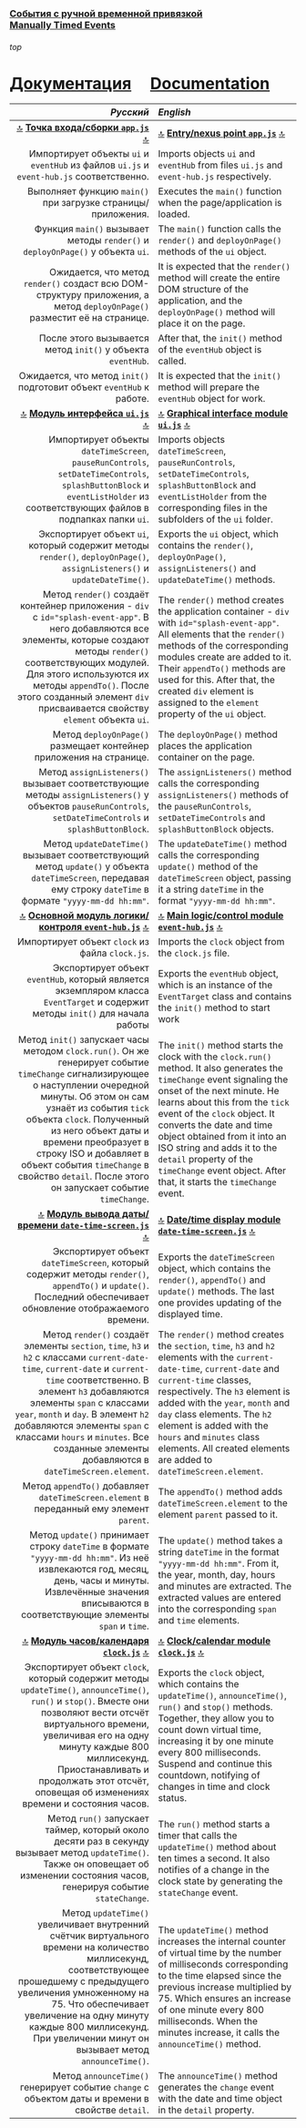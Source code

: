 ### [События с ручной временной привязкой](https://github.com/UniBreakfast/manually-timed-events) &nbsp; &nbsp; [Manually&nbsp;Timed&nbsp;Events](https://github.com/UniBreakfast/manually-timed-events)

###### top

# [Документация](https://github.com/UniBreakfast/manually-timed-events/tree/main/docs) &nbsp; &nbsp; [Documentation](https://github.com/UniBreakfast/manually-timed-events/tree/main/docs)

| *Русский* | *English* |
|-:|:-|
| [🔝](#top) **[Точка входа/сборки `app.js`](https://github.com/UniBreakfast/manually-timed-events/blob/main/app.js)** [🔝](#top) | [🔝](#top) **[Entry/nexus point `app.js`](https://github.com/UniBreakfast/manually-timed-events/blob/main/app.js)** [🔝](#top) |
| Импортирует объекты `ui` и `eventHub` из файлов `ui.js` и `event-hub.js` соответственно. | Imports objects `ui` and `eventHub` from files `ui.js` and `event-hub.js` respectively. |
| Выполняет функцию `main()` при загрузке страницы/приложения. | Executes the `main()` function when the page/application is loaded. |
| Функция `main()` вызывает методы `render()` и `deployOnPage()` у объекта `ui`. | The `main()` function calls the `render()` and `deployOnPage()` methods of the `ui` object. |
| Ожидается, что метод `render()` создаст всю DOM-структуру приложения, а метод `deployOnPage()` разместит её на странице. | It is expected that the `render()` method will create the entire DOM structure of the application, and the `deployOnPage()` method will place it on the page. |
| После этого вызывается метод `init()` у объекта `eventHub`. | After that, the `init()` method of the `eventHub` object is called. |
| Ожидается, что метод `init()` подготовит объект `eventHub` к работе. | It is expected that the `init()` method will prepare the `eventHub` object for work. |
| [🔝](#top) **[Модуль интерфейса `ui.js`](https://github.com/UniBreakfast/manually-timed-events/blob/main/ui/ui.js)** [🔝](#top) | [🔝](#top) **[Graphical interface module `ui.js`](https://github.com/UniBreakfast/manually-timed-events/blob/main/ui/ui.js)** [🔝](#top) |
| Импортирует объекты `dateTimeScreen`, `pauseRunControls`, `setDateTimeControls`, `splashButtonBlock` и `eventListHolder` из соответствующих файлов в подпапках папки `ui`. | Imports objects `dateTimeScreen`, `pauseRunControls`, `setDateTimeControls`, `splashButtonBlock` and `eventListHolder` from the corresponding files in the subfolders of the `ui` folder. |
| Экспортирует объект `ui`, который содержит методы `render()`, `deployOnPage()`, `assignListeners()` и `updateDateTime()`. | Exports the `ui` object, which contains the `render()`, `deployOnPage()`, `assignListeners()` and `updateDateTime()` methods. |
| Метод `render()` создаёт контейнер приложения - `div` с `id="splash-event-app"`. В него добавляются все элементы, которые создают методы `render()` соответствующих модулей. Для этого используются их методы `appendTo()`. После этого созданный элемент `div` присваивается свойству `element` объекта `ui`. | The `render()` method creates the application container - `div` with `id="splash-event-app"`. All elements that the `render()` methods of the corresponding modules create are added to it. Their `appendTo()` methods are used for this. After that, the created `div` element is assigned to the `element` property of the `ui` object. |
| Метод `deployOnPage()` размещает контейнер приложения на странице. | The `deployOnPage()` method places the application container on the page. |
| Метод `assignListeners()` вызывает соответствующие методы `assignListeners()` у объектов `pauseRunControls`, `setDateTimeControls` и `splashButtonBlock`. | The `assignListeners()` method calls the corresponding `assignListeners()` methods of the `pauseRunControls`, `setDateTimeControls` and `splashButtonBlock` objects. |
| Метод `updateDateTime()` вызывает соответствующий метод `update()` у объекта `dateTimeScreen`, передавая ему строку `dateTime` в формате `"yyyy-mm-dd hh:mm"`. | The `updateDateTime()` method calls the corresponding `update()` method of the `dateTimeScreen` object, passing it a string `dateTime` in the format `"yyyy-mm-dd hh:mm"`. |
| [🔝](#top) **[Основной модуль логики/контроля `event-hub.js`](https://github.com/UniBreakfast/manually-timed-events/blob/main/event-hub.js)** [🔝](#top) | [🔝](#top) **[Main logic/control module `event-hub.js`](https://github.com/UniBreakfast/manually-timed-events/blob/main/event-hub.js)** [🔝](#top) |
| Импортирует объект `clock` из файла `clock.js`. | Imports the `clock` object from the `clock.js` file. |
| Экспортирует объект `eventHub`, который является экземпляром класса `EventTarget` и содержит методы `init()` для начала работы | Exports the `eventHub` object, which is an instance of the `EventTarget` class and contains the `init()` method to start work |
 | Метод `init()` запускает часы методом `clock.run()`. Он же генерирует событие `timeChange` сигнализирующее о наступлении очередной минуты. Об этом он сам узнаёт из события `tick` объекта `clock`. Полученный из него объект даты и времени преобразует в строку ISO и добавляет в объект события `timeChange` в свойство `detail`. После этого он запускает событие `timeChange`. | The `init()` method starts the clock with the `clock.run()` method. It also generates the `timeChange` event signaling the onset of the next minute. He learns about this from the `tick` event of the `clock` object. It converts the date and time object obtained from it into an ISO string and adds it to the `detail` property of the `timeChange` event object. After that, it starts the `timeChange` event. |
| [🔝](#top) **[Модуль вывода даты/времени `date-time-screen.js`](https://github.com/UniBreakfast/manually-timed-events/blob/main/ui/date-time-screen/date-time-screen.js)** [🔝](#top) | [🔝](#top) **[Date/time display module `date-time-screen.js`](https://github.com/UniBreakfast/manually-timed-events/blob/main/ui/date-time-screen/date-time-screen.js)** [🔝](#top) |
| Экспортирует объект `dateTimeScreen`, который содержит методы `render()`, `appendTo()` и `update()`. Последний обеспечивает обновление отображаемого времени. | Exports the `dateTimeScreen` object, which contains the `render()`, `appendTo()` and `update()` methods. The last one provides updating of the displayed time. |
| Метод `render()` создаёт элементы `section`, `time`, `h3` и `h2` с классами `current-date-time`, `current-date` и `current-time` соответственно. В элемент `h3` добавляются элементы `span` с классами `year`, `month` и `day`. В элемент `h2` добавляются элементы `span` с классами `hours` и `minutes`. Все созданные элементы добавляются в `dateTimeScreen.element`. | The `render()` method creates the `section`, `time`, `h3` and `h2` elements with the `current-date-time`, `current-date` and `current-time` classes, respectively. The `h3` element is added with the `year`, `month` and `day` class elements. The `h2` element is added with the `hours` and `minutes` class elements. All created elements are added to `dateTimeScreen.element`. |
| Метод `appendTo()` добавляет `dateTimeScreen.element` в переданный ему элемент `parent`. | The `appendTo()` method adds `dateTimeScreen.element` to the element `parent` passed to it. |
| Метод `update()` принимает строку `dateTime` в формате `"yyyy-mm-dd hh:mm"`. Из неё извлекаются год, месяц, день, часы и минуты. Извлечённые значения вписываются в соответствующие элементы `span` и `time`. | The `update()` method takes a string `dateTime` in the format `"yyyy-mm-dd hh:mm"`. From it, the year, month, day, hours and minutes are extracted. The extracted values are entered into the corresponding `span` and `time` elements. |
| [🔝](#top) **[Модуль часов/календаря `clock.js`](https://github.com/UniBreakfast/manually-timed-events/blob/main/clock.js)** [🔝](#top) | [🔝](#top) **[Clock/calendar module `clock.js`](https://github.com/UniBreakfast/manually-timed-events/blob/main/clock.js)** [🔝](#top) |
| Экспортирует объект `clock`, который содержит методы `updateTime()`, `announceTime()`, `run()` и `stop()`. Вместе они позволяют вести отсчёт виртуального времени, увеличивая его на одну минуту каждые 800 миллисекунд. Приостанавливать и продолжать этот отсчёт, оповещая об изменениях времени и состояния часов. | Exports the `clock` object, which contains the `updateTime()`, `announceTime()`, `run()` and `stop()` methods. Together, they allow you to count down virtual time, increasing it by one minute every 800 milliseconds. Suspend and continue this countdown, notifying of changes in time and clock status. |
| Метод `run()` запускает таймер, который около десяти раз в секунду вызывает метод `updateTime()`. Также он оповещает об изменении состояния часов, генерируя событие `stateChange`. | The `run()` method starts a timer that calls the `updateTime()` method about ten times a second. It also notifies of a change in the clock state by generating the `stateChange` event. |
| Метод `updateTime()` увеличивает внутренний счётчик виртуального времени на количество миллисекунд, соответствующее прошедшему с предыдущего увеличения умноженному на 75. Что обеспечивает увеличение на одну минуту каждые 800 миллисекунд. При увеличении минут он вызывает метод `announceTime()`. | The `updateTime()` method increases the internal counter of virtual time by the number of milliseconds corresponding to the time elapsed since the previous increase multiplied by 75. Which ensures an increase of one minute every 800 milliseconds. When the minutes increase, it calls the `announceTime()` method. |
| Метод `announceTime()` генерирует событие `change` с объектом даты и времени в свойстве `detail`. | The `announceTime()` method generates the `change` event with the date and time object in the `detail` property. |


<!-- 

 -->
